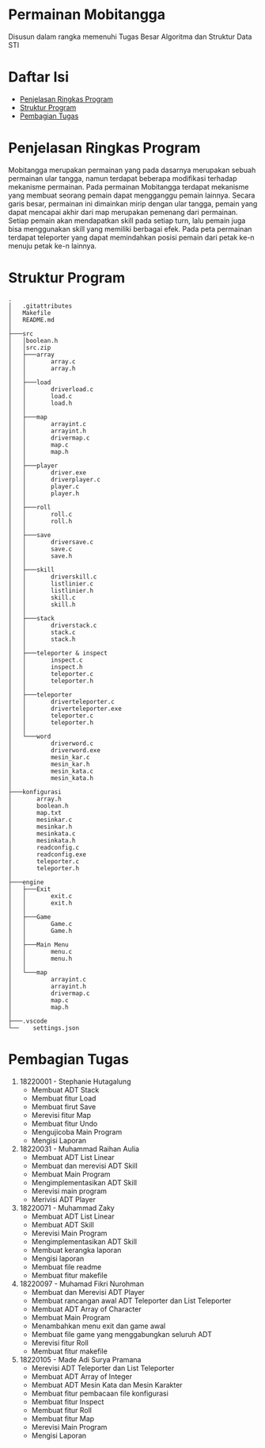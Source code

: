 # Permainan Mobitangga
Disusun dalam rangka memenuhi Tugas Besar Algoritma dan Struktur Data STI
# Daftar Isi
- [Penjelasan Ringkas Program](https://github.com/codfikri/tubesalstrukdat#penjelasan-ringkas-program)
- [Struktur Program](https://github.com/codfikri/tubesalstrukdat#struktur-program)
- [Pembagian Tugas](https://github.com/codfikri/tubesalstrukdat#pembagian-tugas)
# Penjelasan Ringkas Program
Mobitangga merupakan permainan yang pada dasarnya merupakan sebuah permainan ular tangga, namun terdapat beberapa modifikasi terhadap mekanisme permainan. Pada permainan Mobitangga terdapat mekanisme yang membuat seorang pemain dapat mengganggu pemain lainnya. Secara garis besar, permainan ini dimainkan mirip dengan ular tangga, pemain yang dapat mencapai akhir dari map merupakan pemenang dari permainan. Setiap pemain akan mendapatkan skill pada setiap turn, lalu pemain juga bisa menggunakan skill yang memiliki berbagai efek. Pada peta permainan terdapat teleporter yang dapat memindahkan posisi pemain dari petak ke-n menuju petak ke-n lainnya.
# Struktur Program
```
.
│   .gitattributes
│   Makefile 
│   README.md 
│   
├───src 
│   │boolean.h 
│   │src.zip 
│   ├───array 
│   │       array.c 
│   │       array.h 
│   │ 
│   ├───load 
│   │       driverload.c 
│   │       load.c 
│   │       load.h 
│   │        
│   ├───map 
│   │       arrayint.c 
│   │       arrayint.h 
│   │       drivermap.c 
│   │       map.c 
│   │       map.h 
│   │        
│   ├───player 
│   │       driver.exe 
│   │       driverplayer.c 
│   │       player.c 
│   │       player.h 
│   │        
│   ├───roll 
│   │       roll.c 
│   │       roll.h 
│   │        
│   ├───save 
│   │       driversave.c
│   │       save.c 
│   │       save.h 
│   │             
│   ├───skill 
│   │       driverskill.c 
│   │       listlinier.c 
│   │       listlinier.h 
│   │       skill.c 
│   │       skill.h 
│   │        
│   ├───stack 
│   │       driverstack.c 
│   │       stack.c
│   │       stack.h
│   │        
│   ├───teleporter & inspect 
│   │       inspect.c 
│   │       inspect.h 
│   │       teleporter.c 
│   │       teleporter.h 
│   │        
│   ├───teleporter 
│   │       driverteleporter.c 
│   │       driverteleporter.exe
│   │       teleporter.c 
│   │       teleporter.h 
│   │        
│   └───word 
│           driverword.c 
│           driverword.exe 
│           mesin_kar.c 
│           mesin_kar.h 
│           mesin_kata.c 
│           mesin_kata.h 
│            
├───konfigurasi 
│       array.h 
│       boolean.h
│       map.txt 
│       mesinkar.c
│       mesinkar.h 
│       mesinkata.c 
│       mesinkata.h 
│       readconfig.c 
│       readconfig.exe 
│       teleporter.c 
│       teleporter.h 
│
├───engine 
│   ├───Exit
│   │       exit.c
│   │       exit.h 
│   │        
│   ├───Game 
│   │       Game.c
│   │       Game.h 
│   │ 
│   ├───Main Menu 
│   │       menu.c 
│   │       menu.h 
│   │        
│   └───map 
│           arrayint.c 
│           arrayint.h 
│           drivermap.c 
│           map.c 
│           map.h 
│        
├───.vscode 
└──    settings.json
```
# Pembagian Tugas
1. 18220001 - Stephanie Hutagalung
     - Membuat ADT Stack
     - Membuat fitur Load
     - Membuat firut Save
     - Merevisi fitur Map
     - Membuat fitur Undo
     - Mengujicoba Main Program
     - Mengisi Laporan
2. 18220031 - Muhammad Raihan Aulia
     - Membuat ADT List Linear
     - Membuat dan merevisi ADT Skill
     - Membuat Main Program
     - Mengimplementasikan ADT Skill
     - Merevisi main program
     - Merivisi ADT Player
3. 18220071 - Muhammad Zaky
     - Membuat ADT List Linear
     - Membuat ADT Skill
     - Merevisi Main Program
     - Mengimplementasikan ADT Skill
     - Membuat kerangka laporan
     - Mengisi laporan
     - Membuat file readme
     - Membuat fitur makefile
4. 18220097 - Muhamad Fikri Nurohman
     - Membuat dan Merevisi ADT Player
     - Membuat rancangan awal ADT Teleporter dan List Teleporter
     - Membuat ADT Array of Character
     - Membuat Main Program
     - Menambahkan menu exit dan game awal
     - Membuat file game yang menggabungkan seluruh ADT
     - Merevisi fitur Roll
     - Membuat fitur makefile
5. 18220105 - Made Adi Surya Pramana
     - Merevisi ADT Teleporter dan List Teleporter
     - Membuat ADT Array of Integer
     - Membuat ADT Mesin Kata dan Mesin Karakter
     - Membuat fitur pembacaan file konfigurasi
     - Membuat fitur Inspect
     - Membuat fitur Roll
     - Membuat fitur Map
     - Merevisi Main Program
     - Mengisi Laporan
